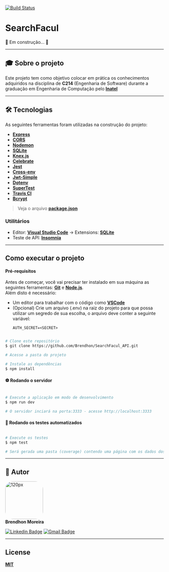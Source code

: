 [![Build Status](https://travis-ci.com/Brendhon/SearchFacul_API.svg?branch=main)](https://travis-ci.com/Brendhon/SearchFacul_API)

# SearchFacul

🚧  Em construção...  🚧

---

## 🎓 Sobre o projeto
Este projeto tem como objetivo colocar em prática os conhecimentos adquiridos na disciplina de **C214** (Engenharia de Software) durante a graduação em Engenharia de Computação pelo **[Inatel](https://inatel.br/home/)**

---

## 🛠 Tecnologias

As seguintes ferramentas foram utilizadas na construção do projeto:

 - **[Express](https://expressjs.com/pt-br/)**
 - **[CORS](https://expressjs.com/en/resources/middleware/cors.html)**
 - **[Nodemon](https://nodemon.io/)**
 - **[SQLite](https://github.com/mapbox/node-sqlite3)**
 - **[Knex.js](http://knexjs.org/)**
 - **[Celebrate](https://github.com/arb/celebrate)**
 - **[Jest](https://jestjs.io/)**
 - **[Cross-env](https://github.com/kentcdodds/cross-env)**
 - **[Jwt-Simple](https://github.com/hokaccha/node-jwt-simple)**
 - **[Dotenv](https://github.com/motdotla/dotenv)**
 - **[SuperTest](https://github.com/visionmedia/supertest)**
 - **[Travis CI](https://travis-ci.com/)**
 - **[Bcrypt](https://github.com/kelektiv/node.bcrypt.js/)**
> Veja o arquivo  **[package.json](https://github.com/Brendhon/SearchFacul_API/blob/main/package.json)**

### Utilitários
- Editor:  **[Visual Studio Code](https://code.visualstudio.com/)**  → Extensions:  **[SQLite](https://marketplace.visualstudio.com/items?itemName=alexcvzz.vscode-sqlite)**
- Teste de API:  **[Insomnia](https://insomnia.rest/)**
---
## Como executar o projeto

#### Pré-requisitos

Antes de começar, você vai precisar ter instalado em sua máquina as seguintes ferramentas:
**[Git](https://git-scm.com)** e **[Node.js](https://nodejs.org/en/)**.<br> 
Além disto é necessário:
* Um editor para trabalhar com o código como **[VSCode](https://code.visualstudio.com/)**
* (Opcional) Crie um arquivo (.env) na raiz do projeto para que possa utilizar um segredo de sua escolha, o arquivo deve conter a seguinte variável:
    ```
    AUTH_SECRET=<SECRET>
    ```

```bash

# Clone este repositório
$ git clone https://github.com/Brendhon/SearchFacul_API.git

# Acesse a pasta do projeto

# Instale as dependências
$ npm install

```
#### ⚽ Rodando o servidor

```bash

# Execute a aplicação em modo de desenvolvimento
$ npm run dev

# O servidor inciará na porta:3333 - acesse http://localhost:3333 

```

#### 🤖 Rodando os testes automatizados

```bash

# Execute os testes
$ npm test

# Será gerada uma pasta (coverage) contendo uma página com os dados dos testes de forma mais detalhada

```


---

## 👥 Autor
<img style="border-radius: 20%;" src="https://avatars1.githubusercontent.com/u/52840078?s=400&u=67bc81db89b5abf12cf592e0c610426afd3a02f4&v=4" width="120px;" alt="120px"/><br>
**Brendhon Moreira**

[![Linkedin Badge](https://img.shields.io/badge/-Brendhon-blue?style=flat-square&logo=Linkedin&logoColor=white&link=https://www.linkedin.com/in/brendhon-moreira)](https://www.linkedin.com/in/brendhon-moreira)
[![Gmail Badge](https://img.shields.io/badge/-brendhon.e.c.m@gmail.com-c14438?style=flat-square&logo=Gmail&logoColor=white&link=mailto:brendhon.e.c.m@gmail.com)](mailto:brendhon.e.c.m@gmail.com)

---
## License
**[MIT](https://choosealicense.com/licenses/mit/)**
